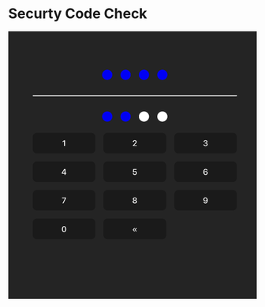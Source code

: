 # Securty Code Check

![alt text](https://github.com/ValehHuseynov/Securty-Pin/blob/main/public/1.png?raw=true)


